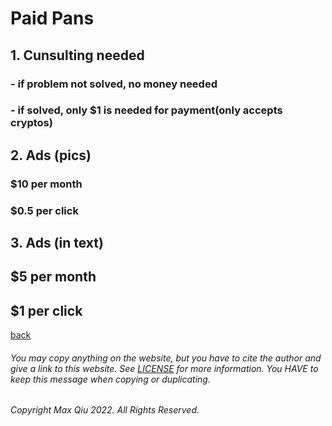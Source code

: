 # Paid Pans
## 1. Cunsulting needed
### - if problem not solved, no money needed
### - if solved, only $1 is needed for payment(only accepts cryptos)
## 2. Ads (pics)
### $10 per month
### $0.5 per click
## 3. Ads (in text)
## $5 per month
## $1 per click
[back](https://qqiumax.github.io/home/)


###### You may copy anything on the website, but you have to cite the author and give a link to this website. See [LICENSE](https://qqiumax.github.io/LICENSE) for more information. You HAVE to keep this message when copying or duplicating.
###### Copyright Max Qiu 2022. All Rights Reserved.